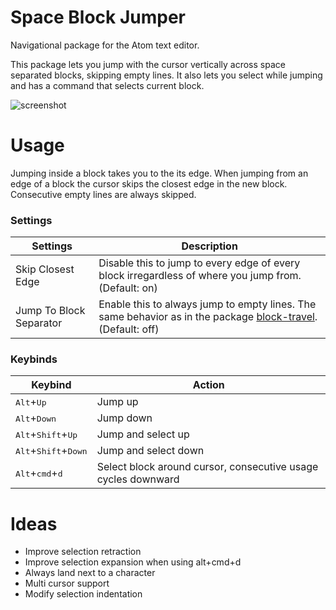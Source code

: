 # Space Block Jumper

Navigational package for the Atom text editor.

This package lets you jump with the cursor vertically across space separated blocks, skipping empty lines. It also lets you select while jumping and has a command that selects current block.

![screenshot](http://i.imgur.com/VZk2uX4.gif)

# Usage
Jumping inside a block takes you to the its edge. When jumping from an edge of a block the cursor skips the closest edge in the new block. Consecutive empty lines are always skipped.
### Settings
Settings | Description
------- | ------
Skip Closest Edge | Disable this to jump to every edge of every block irregardless of where you jump from. (Default: on)
Jump To Block Separator | Enable this to always jump to empty lines. The same behavior as in the package [block-travel](https://atom.io/packages/block-travel). (Default: off)

### Keybinds
Keybind | Action
--------- | ------
<kbd>Alt</kbd>+<kbd>Up</kbd> | Jump up
<kbd>Alt</kbd>+<kbd>Down</kbd> | Jump down
<kbd>Alt</kbd>+<kbd>Shift</kbd>+<kbd>Up</kbd> | Jump and select up
<kbd>Alt</kbd>+<kbd>Shift</kbd>+<kbd>Down</kbd> | Jump and select down
<kbd>Alt</kbd>+<kbd>cmd</kbd>+<kbd>d</kbd> | Select block around cursor, consecutive usage cycles downward

# Ideas
* Improve selection retraction
* Improve selection expansion when using alt+cmd+d
* Always land next to a character
* Multi cursor support
* Modify selection indentation
